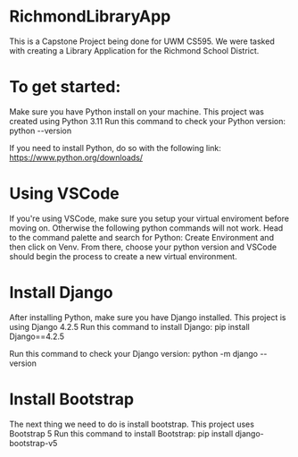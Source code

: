 # RichmondLibraryApp
This is a Capstone Project being done for UWM CS595. We were tasked with creating a Library Application for the Richmond School District.

# To get started:

Make sure you have Python install on your machine. This project was created using Python 3.11
Run this command to check your Python version:
python --version

If you need to install Python, do so with the following link:
https://www.python.org/downloads/

# Using VSCode
If you're using VSCode, make sure you setup your virtual enviroment before moving on. Otherwise the following python commands will not work.
Head to the command palette and search for Python: Create Environment and then click on Venv.
From there, choose your python version and VSCode should begin the process to create a new virtual environment.

# Install Django
After installing Python, make sure you have Django installed. This project is using Django 4.2.5
Run this command to install Django:
pip install Django==4.2.5

Run this command to check your Django version:
python -m django --version

# Install Bootstrap
The next thing we need to do is install bootstrap. This project uses Bootstrap 5
Run this command to install Bootstrap:
pip install django-bootstrap-v5

<!-- 
# Install Django Elasticsearch DSL
The next thing we need to do is install Elasticsearch. This project uses Elasticsearcg DSL
First, Run this command to install Bootstrap:
pip install django-elasticsearch-dsl
Second, add 'django_elasticsearch_dsl' to the INSTALLED_APPS in settings.py
Third, define ELASTICSEARCH_DSL in settings.py.
 -->
